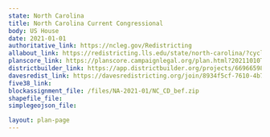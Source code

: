 ```yaml
---
state: North Carolina
title: North Carolina Current Congressional
body: US House
date: 2021-01-01
authoritative_link: https://ncleg.gov/Redistricting
allabout_link: https://redistricting.lls.edu/state/north-carolina/?cycle=2020&level=Congress&startdate=
planscore_link: https://planscore.campaignlegal.org/plan.html?20211010T021419.694440229Z
districtbuilder_link: https://app.districtbuilder.org/projects/66966598-3653-4f23-8c8b-3df57c7f9ac7
davesredist_link: https://davesredistricting.org/join/8934f5cf-7610-4b7a-a9b0-ab6ab21ade06
five38_link:
blockassignment_file: /files/NA-2021-01/NC_CD_bef.zip
shapefile_file:
simplegeojson_file:

layout: plan-page
---
```

